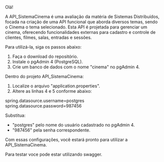 Olá!

A API_SistemaCinema é uma avaliação da matéria de Sistemas Distribuídos, focada na criação de uma API funcional que aborda diversos temas, sendo o Cinema o tema selecionado. Esta API é projetada para gerenciar um cinema, oferecendo funcionalidades externas para cadastro e controle de clientes, filmes, salas, entradas e sessões.

Para utilizá-la, siga os passos abaixo:

1. Faça o download do repositório.
2. Instale o pgAdmin 4 (PostgreSQL).
3. Crie um banco de dados com o nome "cinema" no pgAdmin 4.

Dentro do projeto API_SistemaCinema:

1. Localize o arquivo "application.properties".
2. Altere as linhas 4 e 5 conforme abaixo:

spring.datasource.username=postgres
spring.datasource.password=987456

Substitua:

- "postgres" pelo nome do usuário cadastrado no pgAdmin 4.
- "987456" pela senha correspondente.

Com essas configurações, você estará pronto para utilizar a API_SistemaCinema.

Para testar voce pode estar utilizando swagger.
